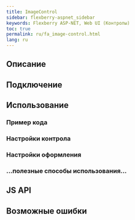 ```yaml
---
title: ImageControl
sidebar: flexberry-aspnet_sidebar
keywords: Flexberry ASP-NET, Web UI (Контролы)
toc: true
permalink: ru/fa_image-control.html
lang: ru
---
```


## Описание

## Подключение

## Использование

### Пример кода

### Настройки контрола

### Настройки оформления

### ...полезные способы использования...

## JS API

## Возможные ошибки
 